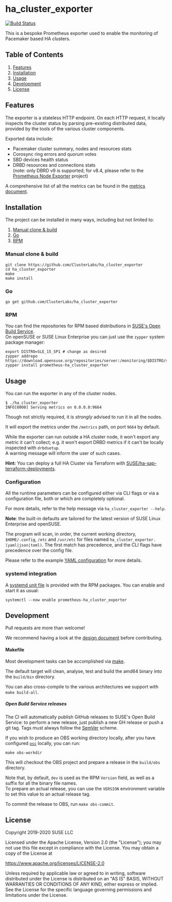 # ha_cluster_exporter

[![Build Status](https://travis-ci.org/ClusterLabs/ha_cluster_exporter.svg?branch=master)](https://travis-ci.org/ClusterLabs/ha_cluster_exporter)

This is a bespoke Prometheus exporter used to enable the monitoring of Pacemaker based HA clusters.  

## Table of Contents
1. [Features](#features)
2. [Installation](#installation)
3. [Usage](#usage)
4. [Development](#development)
5. [License](#license)

## Features

The exporter is a stateless HTTP endpoint. On each HTTP request, it locally inspects the cluster status by parsing pre-existing distributed data, provided by the tools of the various cluster components.

Exported data include:
- Pacemaker cluster summary, nodes and resources stats 
- Corosync ring errors and quorum votes
- SBD devices health status 
- DRBD resources and connections stats  
  (note: only DBRD v9 is supported; for v8.4, please refer to the [Prometheus Node Exporter](https://github.com/prometheus/node_exporter) project)

A comprehensive list of all the metrics can be found in the [metrics document](doc/metrics.md).

## Installation

The project can be installed in many ways, including but not limited to:

1. [Manual clone & build](#manual-clone-&-build)
2. [Go](#go)
3. [RPM](#rpm)


### Manual clone & build

```
git clone https://github.com/ClusterLabs/ha_cluster_exporter
cd ha_cluster_exporter
make
make install
```

### Go

```
go get github.com/ClusterLabs/ha_cluster_exporter
```

### RPM
You can find the repositories for RPM based distributions in [SUSE's Open Build Service](https://build.opensuse.org/package/show/server:monitoring/prometheus-ha_cluster_exporter).  
On openSUSE or SUSE Linux Enterprise you can just use the `zypper` system package manager:
```shell
export DISTRO=SLE_15_SP1 # change as desired
zypper addrepo https://download.opensuse.org/repositories/server:/monitoring/$DISTRO/server:monitoring.repo
zypper install prometheus-ha_cluster_exporter
```

## Usage

You can run the exporter in any of the cluster nodes. 

```
$ ./ha_cluster_exporter  
INFO[0000] Serving metrics on 0.0.0.0:9664
```

Though not strictly required, it is _strongly_ advised to run it in all the nodes.

It will export the metrics under the `/metrics` path, on port `9664` by default.

While the exporter can run outside a HA cluster node, it won't export any metric it can't collect; e.g. it won't export DRBD metrics if it can't be locally inspected with `drbdsetup`.  
A warning message will inform the user of such cases.

**Hint:**
You can deploy a full HA Cluster via Terraform with [SUSE/ha-sap-terraform-deployments](https://github.com/SUSE/ha-sap-terraform-deployments).

### Configuration

All the runtime parameters can be configured either via CLI flags or via a configuration file, both or which are completely optional.

For more details, refer to the help message via `ha_cluster_exporter --help`.

**Note**:
the built-in defaults are tailored for the latest version of SUSE Linux Enterprise and openSUSE.

The program will scan, in order, the current working directory, `$HOME/.config`, `/etc` and `/usr/etc` for files named `ha_cluster_exporter.(yaml|json|toml)`.
The first match has precedence, and the CLI flags have precedence over the config file.

Please refer to the example [YAML configuration](ha_cluster_exporter.yaml) for more details.

### systemd integration

A [systemd unit file](ha_cluster_exporter.service) is provided with the RPM packages. You can enable and start it as usual:  

```
systemctl --now enable prometheus-ha_cluster_exporter
```

## Development

Pull requests are more than welcome!

We recommend having a look at the [design document](doc/design.md) before contributing.

#### Makefile

Most development tasks can be accomplished via [make](Makefile).

The default target will clean, analyse, test and build the amd64 binary into the `build/bin` directory.

You can also cross-compile to the various architectures we support with `make build-all`.

##### Open Build Service releases

The CI will automatically publish GitHub releases to SUSE's Open Build Service: to perform a new release, just publish a new GH release or push a git tag. Tags must always follow the [SemVer](https://semver.org/) scheme.

If you wish to produce an OBS working directory locally, after you have configured [`osc`](https://en.opensuse.org/openSUSE:OSC) locally, you can run: 
```
make obs-workdir
```
This will checkout the OBS project and prepare a release in the `build/obs` directory.

Note that, by default, `dev` is used as the RPM `Version` field, as well as a suffix for all the binary file names.  
To prepare an actual release, you can use the `VERSION` environment variable to set this value to an actual release tag.

To commit the release to OBS, run `make obs-commit`.

## License

Copyright 2019-2020 SUSE LLC

Licensed under the Apache License, Version 2.0 (the "License");
you may not use this file except in compliance with the License.
You may obtain a copy of the License at

   https://www.apache.org/licenses/LICENSE-2.0

Unless required by applicable law or agreed to in writing, software
distributed under the License is distributed on an "AS IS" BASIS,
WITHOUT WARRANTIES OR CONDITIONS OF ANY KIND, either express or implied.
See the License for the specific language governing permissions and
limitations under the License.
